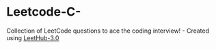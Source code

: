 # Leetcode-C-
Collection of LeetCode questions to ace the coding interview! - Created using [LeetHub-3.0](https://github.com/raphaelheinz/LeetHub-3.0)
